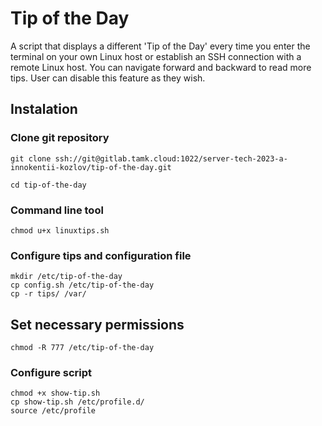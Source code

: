 # Tip of the Day

A script that displays a different 'Tip of the Day' every time you enter the terminal on your own Linux host or establish an SSH connection with a remote Linux host. You can navigate forward and backward to read more tips. User can disable this feature as they wish.

## Instalation

### Clone git repository
```
git clone ssh://git@gitlab.tamk.cloud:1022/server-tech-2023-a-innokentii-kozlov/tip-of-the-day.git
```

```
cd tip-of-the-day
```

### Command line tool
```
chmod u+x linuxtips.sh
```

### Configure tips and configuration file
```
mkdir /etc/tip-of-the-day
cp config.sh /etc/tip-of-the-day
cp -r tips/ /var/
```

## Set necessary permissions
```
chmod -R 777 /etc/tip-of-the-day
```

### Configure script
```
chmod +x show-tip.sh
cp show-tip.sh /etc/profile.d/
source /etc/profile
```
